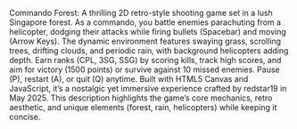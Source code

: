Commando Forest: A thrilling 2D retro-style shooting game set in a lush Singapore forest. As a commando, you battle enemies parachuting from a helicopter, dodging their attacks while firing bullets (Spacebar) and moving (Arrow Keys). 
The dynamic environment features swaying grass, scrolling trees, drifting clouds, and periodic rain, with background helicopters adding depth. Earn ranks (CPL, 3SG, SSG) by scoring kills, track high scores, and aim for victory (1500 points) or survive against 10 missed enemies. Pause (P), restart (A), or quit (Q) anytime. 
Built with HTML5 Canvas and JavaScript, it’s a nostalgic yet immersive experience crafted by redstar19 in May 2025.
This description highlights the game’s core mechanics, retro aesthetic, and unique elements (forest, rain, helicopters) while keeping it concise.
